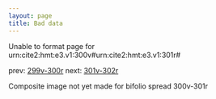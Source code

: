 ```yaml
---
layout: page
title: Bad data
---
```


Unable to format page for urn:cite2:hmt:e3.v1:300v#urn:cite2:hmt:e3.v1:301r#

prev: [299v-300r](../299v-300r/) next: [301v-302r](../301v-302r/)

Composite image not yet made for bifolio spread 300v-301r


